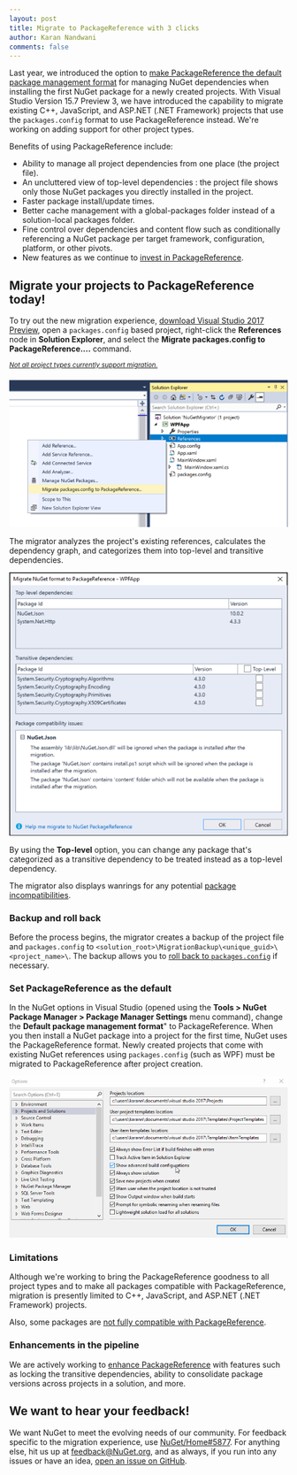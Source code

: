 ```yaml
---
layout: post
title: Migrate to PackageReference with 3 clicks
author: Karan Nandwani
comments: false
---
```


Last year, we introduced the option to [make PackageReference the default package management format](https://blog.nuget.org/20170316/NuGet-now-fully-integrated-into-MSBuild.html#what-about-other-project-types-that-are-not-net-core) for managing NuGet dependencies when installing the first NuGet package for a newly created projects. With Visual Studio Version 15.7 Preview 3, we have introduced the capability to migrate existing C++, JavaScript, and ASP.NET (.NET Framework) projects that use the `packages.config` format to use PackageReference instead. We're working on adding support for other project types.

Benefits of using PackageReference include:

* Ability to manage all project dependencies from one place (the project file).
* An uncluttered view of top-level dependencies : the project file shows only those NuGet packages you directly installed in the project.
* Faster package install/update times.
* Better cache management with a global-packages folder instead of a solution-local packages folder.
* Fine control over dependencies and content flow such as conditionally referencing a NuGet package per target framework, configuration, platform, or other pivots.
* New features as we continue to [invest in PackageReference](https://github.com/NuGet/Home/issues/6763).

## Migrate your projects to PackageReference today!

To try out the new migration experience, [download Visual Studio 2017 Preview](https://www.visualstudio.com/vs/preview/), open a `packages.config` based project, right-click the **References** node in **Solution Explorer**, and select the **Migrate packages.config to PackageReference....** command.

<sup>[*Not all project types currently support migration.*](#limitations)</sup>

![tryprmigrator](../images/2018-04-04-migrate-packages-config-to-package-reference/2018.04.04.15.7Prev3.nuget_migrator.PNG)

The migrator analyzes the project's existing references, calculates the dependency graph, and categorizes them into top-level and transitive dependencies. 

![migratordialog](../images/2018-04-04-migrate-packages-config-to-package-reference/2018.04.04.15.7Prev3.nuget_migrator_dialog.PNG)

By using the **Top-level** option, you can change any package that's categorized as a transitive dependency to be treated instead as a top-level dependency.

The migrator also displays wanrings for any potential [package incompatibilities](https://docs.microsoft.com/en-us/nuget/reference/migrate-packages-config-to-package-reference#package-compatibility-issues).

### Backup and roll back

Before the process begins, the migrator creates a backup of the project file and `packages.config` to `<solution_root>\MigrationBackup\<unique_guid>\<project_name>\`. The backup allows you to [roll back to `packages.config`](https://docs.microsoft.com/en-us/nuget/reference/migrate-packages-config-to-package-reference#how-to-roll-back-to-packagesconfig) if necessary.

### Set PackageReference as the default

In the NuGet options in Visual Studio (opened using the **Tools > NuGet Package Manager > Package Manager Settings** menu command), change the **Default package management format**" to PackageReference. When you then install a NuGet package into a project for the first time, NuGet uses the PackageReference format. Newly created projects that come with existing NuGet references using `packages.config` (such as WPF) must be migrated to PackageReference after project creation.

![trypackageref](../images/2018-04-04-migrate-packages-config-to-package-reference/trypackageref.gif)

### Limitations

Although we're working to bring the PackageReference goodness to all project types and to make all packages compatible with PackageReference, migration is presently limited to C++, JavaScript, and ASP.NET (.NET Framework) projects.

Also, some packages are [not fully compatible with PackageReference](https://docs.microsoft.com/en-us/nuget/reference/migrate-packages-config-to-package-reference#package-compatibility-issues).

### Enhancements in the pipeline

We are actively working to [enhance PackageReference](https://github.com/NuGet/Home/issues/6763) with features such as locking the transitive dependencies, ability to consolidate package versions across projects in a solution, and more.

## We want to hear your feedback!

We want NuGet to meet the evolving needs of our community. For feedback specific to the migration experience, use [NuGet/Home#5877](https://github.com/NuGet/Home/issues/5877). For anything else, hit us up at [feedback@NuGet.org](mailto:feedback@nuget.org), and as always, if you run into any issues or have an idea, [open an issue on GitHub](https://github.com/Nuget/Home/issues).
